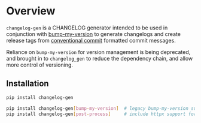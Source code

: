 # Overview

`changelog-gen` is a CHANGELOG generator intended to be used in conjunction
with [bump-my-version](https://github.com/callowayproject/bump-my-version) to
generate changelogs and create release tags from [conventional
commit](https://www.conventionalcommits.org/en/v1.0.0/) formatted commit
messages.

Reliance on `bump-my-version` for version management is being deprecated, and
brought in to `changelog_gen` to reduce the dependency chain, and allow more
control of versioning.

## Installation

```bash
pip install changelog-gen

pip install changelog-gen[bump-my-version]  # legacy bump-my-version support
pip install changelog-gen[post-process]     # include httpx support for post-process hooks
```
